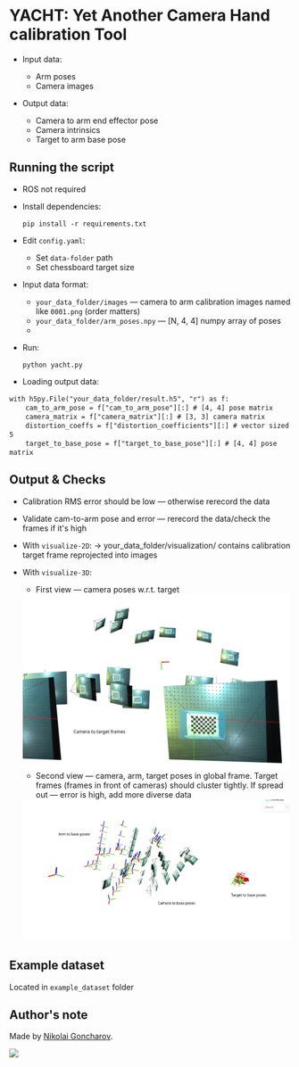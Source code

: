 # YACHT: Yet Another Camera Hand calibration Tool
- Input data:
  - Arm poses
  - Camera images

- Output data:
  - Camera to arm end effector pose
  - Camera intrinsics
  - Target to arm base pose

## Running the script
- ROS not required
- Install dependencies:
  ```
  pip install -r requirements.txt
  ```

- Edit `config.yaml`:
  - Set `data-folder` path
  - Set chessboard target size

- Input data format:
  - `your_data_folder/images` — camera to arm calibration images named like `0001.png` (order matters)
  - `your_data_folder/arm_poses.npy` — [N, 4, 4] numpy array of poses
  - 
- Run:
  ```
  python yacht.py
  ```
- Loading output data:
```
with h5py.File("your_data_folder/result.h5", "r") as f:
    cam_to_arm_pose = f["cam_to_arm_pose"][:] # [4, 4] pose matrix
    camera_matrix = f["camera_matrix"][:] # [3, 3] camera matrix
    distortion_coeffs = f["distortion_coefficients"][:] # vector sized 5
    target_to_base_pose = f["target_to_base_pose"][:] # [4, 4] pose matrix
```

## Output & Checks
- Calibration RMS error should be low — otherwise rerecord the data
  
- Validate cam-to-arm pose and error — rerecord the data/check the frames if it's high
  
- With `visualize-2D`:
  → your_data_folder/visualization/ contains calibration target frame reprojected into images

- With `visualize-3D`:
  - First view — camera poses w.r.t. target
  <img src="imgs/view1.png" width="800" />

  - Second view — camera, arm, target poses in global frame. Target frames (frames in front of cameras) should cluster tightly. If spread out — error is high, add more diverse data
  <img src="imgs/view2.png" width="800" />

## Example dataset
Located in `example_dataset` folder

## Author's note
Made by [Nikolai Goncharov](https://www.linkedin.com/in/nikolai-goncharov-2931a31a5/).

<img src="imgs/yacht.jpg" width="500" />
